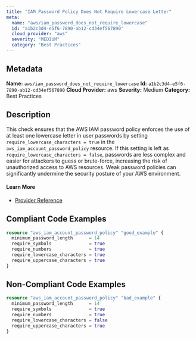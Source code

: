 ```yaml
---
title: "IAM Password Policy Does Not Require Lowercase Letter"
meta:
  name: "aws/iam_password_does_not_require_lowercase"
  id: "a1b2c3d4-e5f6-7890-ab12-cd34ef567890"
  cloud_provider: "aws"
  severity: "MEDIUM"
  category: "Best Practices"
---
```

## Metadata
**Name:** `aws/iam_password_does_not_require_lowercase`
**Id:** `a1b2c3d4-e5f6-7890-ab12-cd34ef567890`
**Cloud Provider:** aws
**Severity:** Medium
**Category:** Best Practices
## Description
This check ensures that the AWS IAM password policy enforces the use of at least one lowercase letter in user passwords by setting `require_lowercase_characters = true` in the `aws_iam_account_password_policy` resource. If this setting is left as `require_lowercase_characters = false`, passwords are less complex and easier for attackers to guess or brute-force, increasing the risk of unauthorized access to AWS resources. Weak password policies can significantly undermine the security posture of your AWS environment.

#### Learn More

 - [Provider Reference](https://registry.terraform.io/providers/hashicorp/aws/latest/docs/resources/iam_account_password_policy#require_lowercase_characters)


## Compliant Code Examples
```terraform
resource "aws_iam_account_password_policy" "good_example" {
  minimum_password_length      = 14
  require_symbols              = true
  require_numbers              = true
  require_lowercase_characters = true
  require_uppercase_characters = true
}

```
## Non-Compliant Code Examples
```terraform
resource "aws_iam_account_password_policy" "bad_example" {
  minimum_password_length      = 14
  require_symbols              = true
  require_numbers              = true
  require_lowercase_characters = false
  require_uppercase_characters = true
}

```